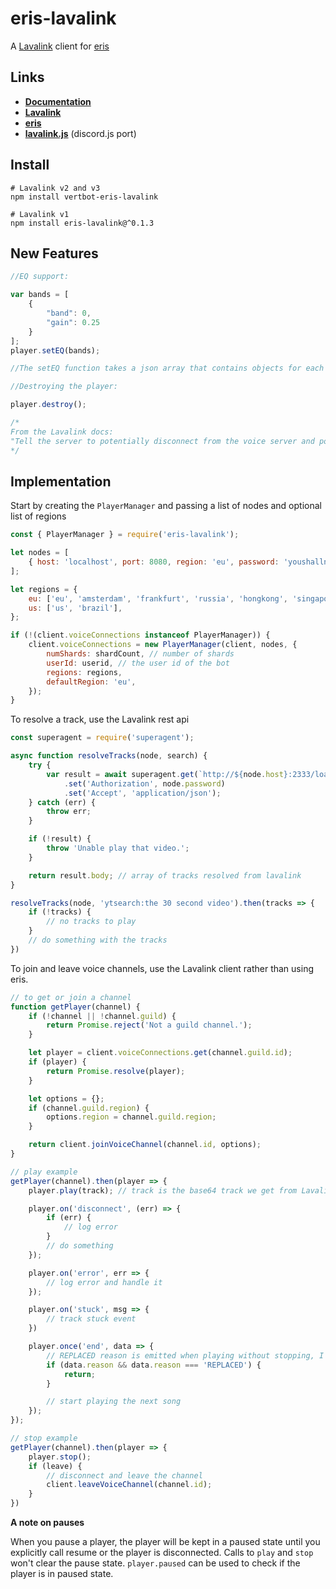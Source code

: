 # eris-lavalink

A [Lavalink](https://github.com/Frederikam/Lavalink) client for [eris](https://github.com/abalabahaha/eris)

## Links
- **[Documentation](https://briantanner.github.io/eris-lavalink/)**
- **[Lavalink](https://github.com/Frederikam/Lavalink)**
- **[eris](https://github.com/abalabahaha/eris)**
- **[lavalink.js](https://github.com/briantanner/lavalink.js)** (discord.js port)

## Install
```
# Lavalink v2 and v3
npm install vertbot-eris-lavalink

# Lavalink v1
npm install eris-lavalink@^0.1.3
```

## New Features

```js
//EQ support:

var bands = [
	{
		"band": 0,
		"gain": 0.25
	}
];
player.setEQ(bands);

//The setEQ function takes a json array that contains objects for each band. The bands range from 0 to 15 and the gain ranges from -0.25 to 1, 0 is the default gain.

//Destroying the player:

player.destroy();

/*
From the Lavalink docs:
"Tell the server to potentially disconnect from the voice server and potentially remove the player with all its data. This is useful if you want to move to a new node for a voice connection. Calling this op does not affect voice state, and you can send the same VOICE_SERVER_UPDATE to a new node."
*/
```

## Implementation

Start by creating the `PlayerManager` and passing a list of nodes and optional list of regions
```js
const { PlayerManager } = require('eris-lavalink');

let nodes = [
	{ host: 'localhost', port: 8080, region: 'eu', password: 'youshallnotpass' }
];

let regions = {
	eu: ['eu', 'amsterdam', 'frankfurt', 'russia', 'hongkong', 'singapore', 'sydney'],
	us: ['us', 'brazil'],
};

if (!(client.voiceConnections instanceof PlayerManager)) {
	client.voiceConnections = new PlayerManager(client, nodes, {
		numShards: shardCount, // number of shards
		userId: userid, // the user id of the bot
		regions: regions,
		defaultRegion: 'eu',
	});
}
```

To resolve a track, use the Lavalink rest api
```js
const superagent = require('superagent');

async function resolveTracks(node, search) {
	try {
		var result = await superagent.get(`http://${node.host}:2333/loadtracks?identifier=${search}`)
			.set('Authorization', node.password)
			.set('Accept', 'application/json');
	} catch (err) {
		throw err;
	}

	if (!result) {
		throw 'Unable play that video.';
	}

	return result.body; // array of tracks resolved from lavalink
}

resolveTracks(node, 'ytsearch:the 30 second video').then(tracks => {
	if (!tracks) {
		// no tracks to play
	}
	// do something with the tracks
})
```

To join and leave voice channels, use the Lavalink client rather than using eris.
```js
// to get or join a channel
function getPlayer(channel) {
	if (!channel || !channel.guild) {
		return Promise.reject('Not a guild channel.');
	}

	let player = client.voiceConnections.get(channel.guild.id);
	if (player) {
		return Promise.resolve(player);
	}

	let options = {};
	if (channel.guild.region) {
		options.region = channel.guild.region;
	}

	return client.joinVoiceChannel(channel.id, options);
}

// play example
getPlayer(channel).then(player => {
	player.play(track); // track is the base64 track we get from Lavalink

	player.on('disconnect', (err) => {
		if (err) {
			// log error
		}
		// do something
	});

	player.on('error', err => {
		// log error and handle it
	});

	player.on('stuck', msg => {
		// track stuck event
	})

	player.once('end', data => {
		// REPLACED reason is emitted when playing without stopping, I ignore these to prevent skip loops
		if (data.reason && data.reason === 'REPLACED') {
			return;
		}

		// start playing the next song
	});
});

// stop example
getPlayer(channel).then(player => {
	player.stop();
	if (leave) {
		// disconnect and leave the channel
		client.leaveVoiceChannel(channel.id);
	}
})
```

**A note on pauses**

When you pause a player, the player will be kept in a paused state until you explicitly call resume or the player is disconnected. Calls to `play` and `stop` won't clear the pause state. `player.paused` can be used to check if the player is in paused state.
